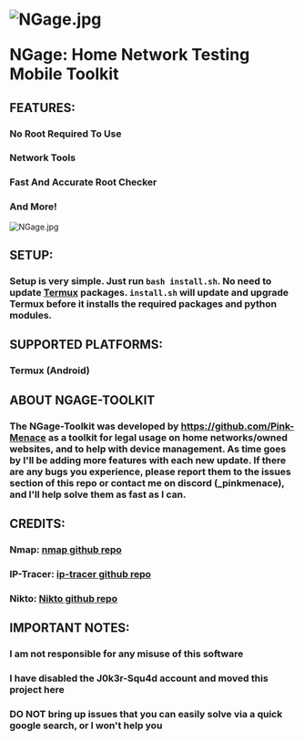 <h1><img src="https://cdn.discordapp.com/attachments/727396578960343081/815307955499040818/20210226_224824.jpg" alt="NGage.jpg">

NGage: Home Network Testing Mobile Toolkit</img></h1>

## FEATURES:
### No Root Required To Use
### Network Tools
### Fast And Accurate Root Checker
### And More!
<img src="https://cdn.discordapp.com/attachments/727396578960343081/815308419145662544/20210226_224754.jpg" alt="NGage.jpg">

## SETUP:
### Setup is very simple. Just run `bash install.sh`. No need to update [Termux](https://github.com/termux) packages. `install.sh` will update and upgrade Termux before it installs the required packages and python modules.

## SUPPORTED PLATFORMS: 
### Termux (Android)

## ABOUT NGAGE-TOOLKIT
### The NGage-Toolkit was developed by https://github.com/Pink-Menace as a toolkit for legal usage on home networks/owned websites, and to help with device management. As time goes by I'll be adding more features with each new update. If there are any bugs you experience, please report them to the issues section of this repo or contact me on discord (_pinkmenace), and I'll help solve them as fast as I can.

## CREDITS: 
### Nmap: [nmap github repo](https://github.com/nmap/nmap)
### IP-Tracer: [ip-tracer github repo](https://github.com/rajkumardusad/IP-Tracer)
### Nikto: [Nikto github repo](https://github.com/sullo/nikto)

## IMPORTANT NOTES:
### I am not responsible for any misuse of this software
### I have disabled the J0k3r-Squ4d account and moved this project here
### DO NOT bring up issues that you can easily solve via a quick google search, or I won't help you
